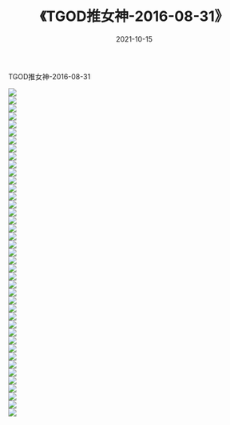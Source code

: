 ﻿---
layout: post
title:  《TGOD推女神-2016-08-31》
date:   2021-10-15
img: http://img.660000.xyz/Sharelink/网络美图/2021/TGOD推女神-2016-08-31/000.jpg
categories: [美女, 清纯, 唯美]
---

TGOD推女神-2016-08-31

  ![](http://img.660000.xyz/Sharelink/网络美图/2021/TGOD推女神-2016-08-31/001.jpg) <br> ![](http://img.660000.xyz/Sharelink/网络美图/2021/TGOD推女神-2016-08-31/002.jpg) <br> ![](http://img.660000.xyz/Sharelink/网络美图/2021/TGOD推女神-2016-08-31/003.jpg) <br> ![](http://img.660000.xyz/Sharelink/网络美图/2021/TGOD推女神-2016-08-31/004.jpg) <br> ![](http://img.660000.xyz/Sharelink/网络美图/2021/TGOD推女神-2016-08-31/005.jpg) <br> ![](http://img.660000.xyz/Sharelink/网络美图/2021/TGOD推女神-2016-08-31/006.jpg) <br> ![](http://img.660000.xyz/Sharelink/网络美图/2021/TGOD推女神-2016-08-31/007.jpg) <br> ![](http://img.660000.xyz/Sharelink/网络美图/2021/TGOD推女神-2016-08-31/008.jpg) <br> ![](http://img.660000.xyz/Sharelink/网络美图/2021/TGOD推女神-2016-08-31/009.jpg) <br> ![](http://img.660000.xyz/Sharelink/网络美图/2021/TGOD推女神-2016-08-31/010.jpg) <br> ![](http://img.660000.xyz/Sharelink/网络美图/2021/TGOD推女神-2016-08-31/011.jpg) <br> ![](http://img.660000.xyz/Sharelink/网络美图/2021/TGOD推女神-2016-08-31/012.jpg) <br> ![](http://img.660000.xyz/Sharelink/网络美图/2021/TGOD推女神-2016-08-31/013.jpg) <br> ![](http://img.660000.xyz/Sharelink/网络美图/2021/TGOD推女神-2016-08-31/014.jpg) <br> ![](http://img.660000.xyz/Sharelink/网络美图/2021/TGOD推女神-2016-08-31/015.jpg) <br> ![](http://img.660000.xyz/Sharelink/网络美图/2021/TGOD推女神-2016-08-31/016.jpg) <br> ![](http://img.660000.xyz/Sharelink/网络美图/2021/TGOD推女神-2016-08-31/017.jpg) <br> ![](http://img.660000.xyz/Sharelink/网络美图/2021/TGOD推女神-2016-08-31/018.jpg) <br> ![](http://img.660000.xyz/Sharelink/网络美图/2021/TGOD推女神-2016-08-31/019.jpg) <br> ![](http://img.660000.xyz/Sharelink/网络美图/2021/TGOD推女神-2016-08-31/020.jpg) <br> ![](http://img.660000.xyz/Sharelink/网络美图/2021/TGOD推女神-2016-08-31/021.jpg) <br> ![](http://img.660000.xyz/Sharelink/网络美图/2021/TGOD推女神-2016-08-31/022.jpg) <br> ![](http://img.660000.xyz/Sharelink/网络美图/2021/TGOD推女神-2016-08-31/023.jpg) <br> ![](http://img.660000.xyz/Sharelink/网络美图/2021/TGOD推女神-2016-08-31/024.jpg) <br> ![](http://img.660000.xyz/Sharelink/网络美图/2021/TGOD推女神-2016-08-31/025.jpg) <br> ![](http://img.660000.xyz/Sharelink/网络美图/2021/TGOD推女神-2016-08-31/026.jpg) <br> ![](http://img.660000.xyz/Sharelink/网络美图/2021/TGOD推女神-2016-08-31/027.jpg) <br> ![](http://img.660000.xyz/Sharelink/网络美图/2021/TGOD推女神-2016-08-31/028.jpg) <br> ![](http://img.660000.xyz/Sharelink/网络美图/2021/TGOD推女神-2016-08-31/029.jpg) <br> ![](http://img.660000.xyz/Sharelink/网络美图/2021/TGOD推女神-2016-08-31/030.jpg) <br> ![](http://img.660000.xyz/Sharelink/网络美图/2021/TGOD推女神-2016-08-31/031.jpg) <br> ![](http://img.660000.xyz/Sharelink/网络美图/2021/TGOD推女神-2016-08-31/032.jpg) <br> ![](http://img.660000.xyz/Sharelink/网络美图/2021/TGOD推女神-2016-08-31/033.jpg) <br> ![](http://img.660000.xyz/Sharelink/网络美图/2021/TGOD推女神-2016-08-31/034.jpg) <br> ![](http://img.660000.xyz/Sharelink/网络美图/2021/TGOD推女神-2016-08-31/035.jpg) <br> ![](http://img.660000.xyz/Sharelink/网络美图/2021/TGOD推女神-2016-08-31/036.jpg) <br> ![](http://img.660000.xyz/Sharelink/网络美图/2021/TGOD推女神-2016-08-31/037.jpg) <br> ![](http://img.660000.xyz/Sharelink/网络美图/2021/TGOD推女神-2016-08-31/038.jpg) <br> ![](http://img.660000.xyz/Sharelink/网络美图/2021/TGOD推女神-2016-08-31/039.jpg) <br> ![](http://img.660000.xyz/Sharelink/网络美图/2021/TGOD推女神-2016-08-31/040.jpg) <br> ![](http://img.660000.xyz/Sharelink/网络美图/2021/TGOD推女神-2016-08-31/041.jpg) <br>
